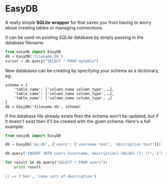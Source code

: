 
# EasyDB

A really simple **SQLite wrapper** for that saves you from having to worry about creating tables or managing connections.

It can be used on existing SQLite database by simply passing in the database filename:

```python
from easydb import EasyDB
db = EasyDB('filename.db')
cursor = db.query("SELECT * FROM mytable")
```

New databases can be creating by specifying your schema as a dictionary, eg:

```
schema = {
    'table_name': ['column_name column_type', …],
    'table_name': ['column_name column_type', …],
    'table_name': ['column_name column_type', …]
}
db = EasyDB('filename.db', schema)
```

If the database file already exists then the schema won't be updated, but if it doesn't exist then it'll be created with the given schema. Here's a full example:

```python
from easydb import EasyDB

db = EasyDb('my.db', {'users': ['username text', 'description text']})

db.query("INSERT INTO users (username, description) VALUES (?, ?)", ('ben', 'some sort of description'))

for result in db.query("SELECT * FROM users"):
    print result
    
// => ('ben', 'some sort of description')
```